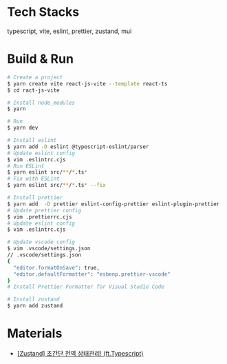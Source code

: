 # Tech Stacks

typescript, vite, eslint, prettier, zustand, mui

# Build & Run

```bash
# Create a project
$ yarn create vite react-js-vite --template react-ts
$ cd ract-js-vite

# Install node_modules
$ yarn

# Run
$ yarn dev

# Install eslint
$ yarn add -D eslint @typescript-eslint/parser
# Update eslint config
$ vim .eslintrc.cjs
# Run ESLint
$ yarn eslint src/**/*.ts*
# Fix with ESLint
$ yarn eslint src/**/*.ts* --fix

# Install prettier
$ yarn add  -D prettier eslint-config-prettier eslint-plugin-prettier
# Update prettier config
$ vim .prettierrc.cjs
# Update eslint config
$ vim .eslintrc.cjs

# Update vscode config
$ vim .vscode/settings.json
// .vscode/settings.json
{
  "editor.formatOnSave": true,
  "editor.defaultFormatter": "esbenp.prettier-vscode"
}
# Install Prettier Formatter for Visual Studio Code

# Install zustand
$ yarn add zustand
```

# Materials

- [[Zustand] 초간단 전역 상태관리! (ft.Typescript)](https://velog.io/@hinyc/Zustand-%EC%B4%88%EA%B0%84%EB%8B%A8-%EC%A0%84%EC%97%AD-%EC%83%81%ED%83%9C%EA%B4%80%EB%A6%AC-ft.Typescript)
